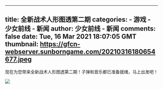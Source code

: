 
---
title: 全新战术人形图透第二期
categories: 
    - 游戏
    - 少女前线 - 新闻
author: 少女前线 - 新闻
comments: false
date: Tue, 16 Mar 2021 18:07:05 GMT
thumbnail: https://gfcn-webserver.sunborngame.com/20210316180654677.jpeg
---

<div>   
<p>现在为您带来全新战术人形图透第二期！子弹和音乐都已准备就绪，马上出发吧！</p><p><img src="https://gfcn-webserver.sunborngame.com/20210316180654677.jpeg" style="max-width:100%;" referrerpolicy="no-referrer"><br></p>  
</div>
            